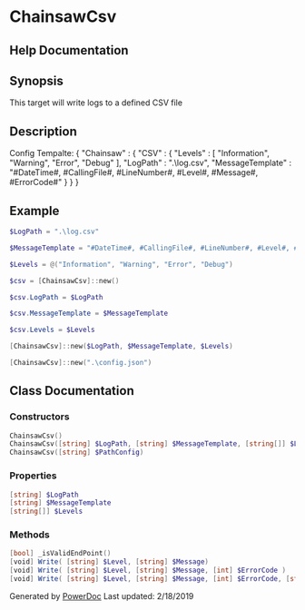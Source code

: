 # ChainsawCsv

## Help Documentation

## Synopsis

This target will write logs to a defined CSV file

## Description

Config Tempalte:
{
    "Chainsaw" : {
        "CSV" : {
            "Levels" : [
                "Information",
                "Warning",
                "Error",
                "Debug"
            ],
            "LogPath" : ".\\log.csv",
            "MessageTemplate" : "#DateTime#, #CallingFile#, #LineNumber#, #Level#, #Message#, #ErrorCode#"
        }
    }
}

## Example

```PowerShell
$LogPath = ".\log.csv"

$MessageTemplate = "#DateTime#, #CallingFile#, #LineNumber#, #Level#, #Message#, #ErrorCode#"

$Levels = @("Information", "Warning", "Error", "Debug")

$csv = [ChainsawCsv]::new()

$csv.LogPath = $LogPath

$csv.MessageTemplate = $MessageTemplate

$csv.Levels = $Levels

[ChainsawCsv]::new($LogPath, $MessageTemplate, $Levels)

[ChainsawCsv]::new(".\config.json")

```

## Class Documentation

### Constructors

```PowerShell
ChainsawCsv()
ChainsawCsv([string] $LogPath, [string] $MessageTemplate, [string[]] $Levels)
ChainsawCsv([string] $PathConfig)
```

### Properties

```PowerShell
[string] $LogPath
[string] $MessageTemplate
[string[]] $Levels
```

### Methods

```PowerShell
[bool] _isValidEndPoint()
[void] Write( [string] $Level, [string] $Message)
[void] Write( [string] $Level, [string] $Message, [int] $ErrorCode )
[void] Write( [string] $Level, [string] $Message, [int] $ErrorCode, [string] $CallingFile, [int] $LineNumber )
```

Generated by [PowerDoc](https://github.com/luther38/PowerDoc)
Last updated: 2/18/2019

